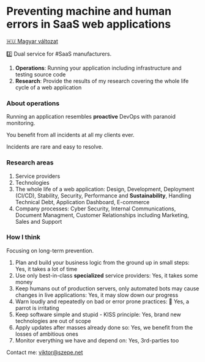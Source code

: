 # Preventing machine and human errors in SaaS web applications

[:hungary: Magyar változat](/CV2.md)

:two: Dual service for #SaaS manufacturers.

1. **Operations**: Running your application including infrastructure and testing source code
1. **Research**: Provide the results of my research covering the whole life cycle of a web application

### About operations

Running an application resembles **proactive** DevOps with paranoid monitoring.

You benefit from all incidents at all my clients ever.

Incidents are rare and easy to resolve.

### Research areas

1. Service providers
1. Technologies
1. The whole life of a web application:
   Design, Development, Deployment (CI/CD), Stability, Security, Performance and **Sustainability**,
   Handling Technical Debt, Application Dashboard, E-commerce
1. Company processes:
   Cyber Security, Internal Communications, Document Managment,
   Customer Relationships including Marketing, Sales and Support

### How I think

Focusing on long-term prevention.

1. Plan and build your business logic from the ground up in small steps:
   Yes, it takes a lot of time
1. Use only best-in-class **specialized** service providers:
   Yes, it takes some money
1. Keep humans out of production servers,
   only automated bots may cause changes in live applications:
   Yes, it may slow down our progress
1. Warn loudly and repeatedly on bad or error prone practices:
   :parrot: Yes, a parrot is irritating
1. Keep software simple and stupid - KISS principle:
   Yes, brand new technologies are out of scope
1. Apply updates after masses already done so:
   Yes, we benefit from the losses of ambitious ones
1. Monitor everything we have and depend on:
   Yes, 3rd-parties too

Contact me: viktor@szepe.net
